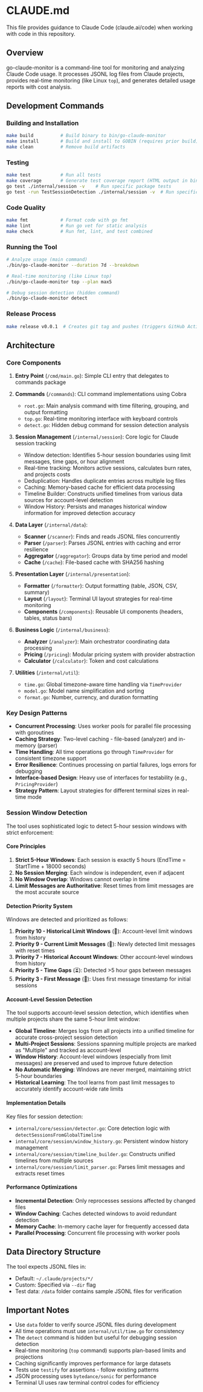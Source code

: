 # CLAUDE.md

This file provides guidance to Claude Code (claude.ai/code) when working with code in this repository.

## Overview

go-claude-monitor is a command-line tool for monitoring and analyzing Claude Code usage. It processes JSONL log files from Claude projects, provides real-time monitoring (like Linux `top`), and generates detailed usage reports with cost analysis.

## Development Commands

### Building and Installation

```bash
make build          # Build binary to bin/go-claude-monitor
make install        # Build and install to GOBIN (requires prior build)
make clean          # Remove build artifacts
```

### Testing

```bash
make test           # Run all tests
make coverage       # Generate test coverage report (HTML output in bin/coverage.html)
go test ./internal/session -v    # Run specific package tests
go test -run TestSessionDetection ./internal/session -v  # Run specific test
```

### Code Quality

```bash
make fmt            # Format code with go fmt
make lint           # Run go vet for static analysis
make check          # Run fmt, lint, and test combined
```

### Running the Tool

```bash
# Analyze usage (main command)
./bin/go-claude-monitor --duration 7d --breakdown

# Real-time monitoring (like Linux top)
./bin/go-claude-monitor top --plan max5

# Debug session detection (hidden command)
./bin/go-claude-monitor detect
```

### Release Process

```bash
make release v0.0.1  # Creates git tag and pushes (triggers GitHub Actions)
```

## Architecture

### Core Components

1. **Entry Point** (`/cmd/main.go`): Simple CLI entry that delegates to commands package

2. **Commands** (`/commands`): CLI command implementations using Cobra
    - `root.go`: Main analysis command with time filtering, grouping, and output formatting
    - `top.go`: Real-time monitoring interface with keyboard controls
    - `detect.go`: Hidden debug command for session detection analysis

3. **Session Management** (`/internal/session`): Core logic for Claude session tracking
    - Window detection: Identifies 5-hour session boundaries using limit messages, time gaps, or hour alignment
    - Real-time tracking: Monitors active sessions, calculates burn rates, and projects costs
    - Deduplication: Handles duplicate entries across multiple log files
    - Caching: Memory-based cache for efficient data processing
    - Timeline Builder: Constructs unified timelines from various data sources for account-level detection
    - Window History: Persists and manages historical window information for improved detection accuracy

4. **Data Layer** (`/internal/data`):
    - **Scanner** (`/scanner`): Finds and reads JSONL files concurrently
    - **Parser** (`/parser`): Parses JSONL entries with caching and error resilience
    - **Aggregator** (`/aggregator`): Groups data by time period and model
    - **Cache** (`/cache`): File-based cache with SHA256 hashing

5. **Presentation Layer** (`/internal/presentation`):
    - **Formatter** (`/formatter`): Output formatting (table, JSON, CSV, summary)
    - **Layout** (`/layout`): Terminal UI layout strategies for real-time monitoring
    - **Components** (`/components`): Reusable UI components (headers, tables, status bars)

6. **Business Logic** (`/internal/business`):
    - **Analyzer** (`/analyzer`): Main orchestrator coordinating data processing
    - **Pricing** (`/pricing`): Modular pricing system with provider abstraction
    - **Calculator** (`/calculator`): Token and cost calculations

7. **Utilities** (`/internal/util`):
    - `time.go`: Global timezone-aware time handling via `TimeProvider`
    - `model.go`: Model name simplification and sorting
    - `format.go`: Number, currency, and duration formatting

### Key Design Patterns

- **Concurrent Processing**: Uses worker pools for parallel file processing with goroutines
- **Caching Strategy**: Two-level caching - file-based (analyzer) and in-memory (parser)
- **Time Handling**: All time operations go through `TimeProvider` for consistent timezone support
- **Error Resilience**: Continues processing on partial failures, logs errors for debugging
- **Interface-based Design**: Heavy use of interfaces for testability (e.g., `PricingProvider`)
- **Strategy Pattern**: Layout strategies for different terminal sizes in real-time mode

### Session Window Detection

The tool uses sophisticated logic to detect 5-hour session windows with strict enforcement:

#### Core Principles

1. **Strict 5-Hour Windows**: Each session is exactly 5 hours (EndTime = StartTime + 18000 seconds)
2. **No Session Merging**: Each window is independent, even if adjacent
3. **No Window Overlap**: Windows cannot overlap in time
4. **Limit Messages are Authoritative**: Reset times from limit messages are the most accurate source

#### Detection Priority System

Windows are detected and prioritized as follows:

1. **Priority 10 - Historical Limit Windows** (🎯): Account-level limit windows from history
2. **Priority 9 - Current Limit Messages** (🎯): Newly detected limit messages with reset times
3. **Priority 7 - Historical Account Windows**: Other account-level windows from history
4. **Priority 5 - Time Gaps** (⏳): Detected >5 hour gaps between messages
5. **Priority 3 - First Message** (📍): Uses first message timestamp for initial sessions

#### Account-Level Session Detection

The tool supports account-level session detection, which identifies when multiple projects share the same 5-hour limit window:

- **Global Timeline**: Merges logs from all projects into a unified timeline for accurate cross-project session detection
- **Multi-Project Sessions**: Sessions spanning multiple projects are marked as "Multiple" and tracked as account-level
- **Window History**: Account-level windows (especially from limit messages) are preserved and used to improve future detection
- **No Automatic Merging**: Windows are never merged, maintaining strict 5-hour boundaries
- **Historical Learning**: The tool learns from past limit messages to accurately identify account-wide rate limits

#### Implementation Details

Key files for session detection:

- `internal/core/session/detector.go`: Core detection logic with `detectSessionsFromGlobalTimeline`
- `internal/core/session/window_history.go`: Persistent window history management
- `internal/core/session/timeline_builder.go`: Constructs unified timelines from multiple sources
- `internal/core/session/limit_parser.go`: Parses limit messages and extracts reset times

#### Performance Optimizations

- **Incremental Detection**: Only reprocesses sessions affected by changed files
- **Window Caching**: Caches detected windows to avoid redundant detection
- **Memory Cache**: In-memory cache layer for frequently accessed data
- **Parallel Processing**: Concurrent file processing with worker pools

## Data Directory Structure

The tool expects JSONL files in:

- Default: `~/.claude/projects/*/`
- Custom: Specified via `--dir` flag
- Test data: `/data` folder contains sample JSONL files for verification

## Important Notes

- Use `data` folder to verify source JSONL files during development
- All time operations must use `internal/util/time.go` for consistency
- The `detect` command is hidden but useful for debugging session detection
- Real-time monitoring (`top` command) supports plan-based limits and projections
- Caching significantly improves performance for large datasets
- Tests use `testify` for assertions - follow existing patterns
- JSON processing uses `bytedance/sonic` for performance
- Terminal UI uses raw terminal control codes for efficiency